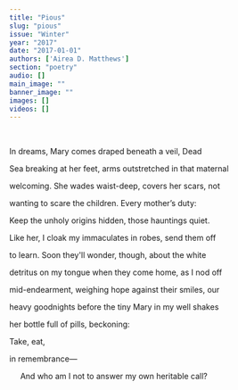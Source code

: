 ```yaml
---
title: "Pious"
slug: "pious"
issue: "Winter"
year: "2017"
date: "2017-01-01"
authors: ['Airea D. Matthews']
section: "poetry"
audio: []
main_image: ""
banner_image: ""
images: []
videos: []
---
```

 

 In dreams, Mary comes draped beneath a veil, Dead

 Sea breaking at her feet, arms outstretched in that maternal

 welcoming. She wades waist-deep, covers her scars, not

 wanting to scare the children. Every mother’s duty:

 Keep the unholy origins hidden, those hauntings quiet.

 Like her, I cloak my immaculates in robes, send them off

 to learn. Soon they'll wonder, though, about the white

 detritus on my tongue when they come home, as I nod off

 mid-endearment, weighing hope against their smiles, our

 heavy goodnights before the tiny Mary in my well shakes

 her bottle full of pills, beckoning:

 Take, eat,

 in remembrance—

      And who am I not to answer my own heritable call?


